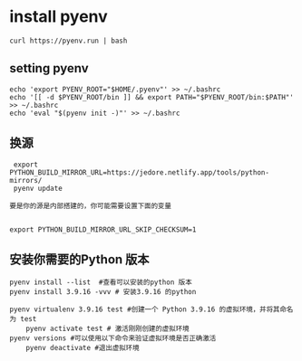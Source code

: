 # install pyenv

	curl https://pyenv.run | bash
## setting pyenv 

	echo 'export PYENV_ROOT="$HOME/.pyenv"' >> ~/.bashrc 
 	echo '[[ -d $PYENV_ROOT/bin ]] && export PATH="$PYENV_ROOT/bin:$PATH"' >> ~/.bashrc
  	echo 'eval "$(pyenv init -)"' >> ~/.bashrc
## 换源

	 export PYTHON_BUILD_MIRROR_URL=https://jedore.netlify.app/tools/python-mirrors/
  	 pyenv update

    要是你的源是内部搭建的，你可能需要设置下面的变量 

	
 	export PYTHON_BUILD_MIRROR_URL_SKIP_CHECKSUM=1 

## 安装你需要的Python 版本

	pyenv install --list  #查看可以安装的python 版本
 	pyenv install 3.9.16 -vvv # 安装3.9.16 的python 
  	
  	pyenv virtualenv 3.9.16 test #创建一个 Python 3.9.16 的虚拟环境，并将其命名为 test
        pyenv activate test # 激活刚刚创建的虚拟环境
	pyenv versions #可以使用以下命令来验证虚拟环境是否正确激活
        pyenv deactivate #退出虚拟环境
